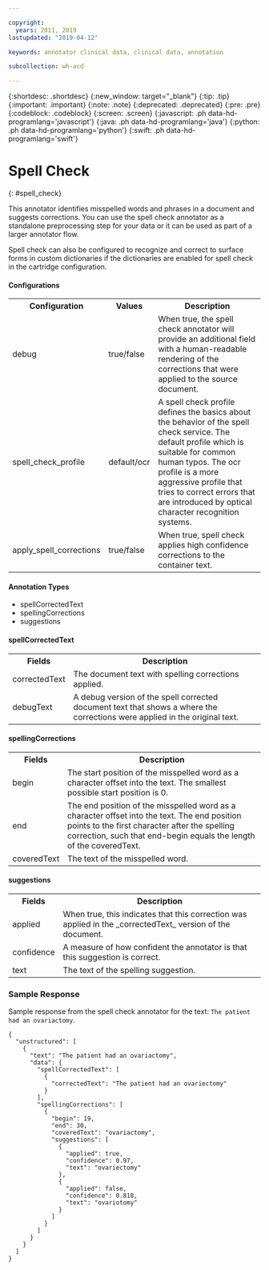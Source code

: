 ```yaml
---

copyright:
  years: 2011, 2019
lastupdated: "2019-04-12"

keywords: annotator clinical data, clinical data, annotation

subcollection: wh-acd

---
```


{:shortdesc: .shortdesc}
{:new_window: target="_blank"}
{:tip: .tip}
{:important: .important}
{:note: .note}
{:deprecated: .deprecated}
{:pre: .pre}
{:codeblock: .codeblock}
{:screen: .screen}
{:javascript: .ph data-hd-programlang='javascript'}
{:java: .ph data-hd-programlang='java'}
{:python: .ph data-hd-programlang='python'}
{:swift: .ph data-hd-programlang='swift'}

# Spell Check
{: #spell_check}

This annotator identifies misspelled words and phrases in a document and suggests corrections.  You can use the spell check annotator as a standalone preprocessing step for your data or it can be used as part of a larger annotator flow.

Spell check can also be configured to recognize and correct to surface forms in custom dictionaries if the dictionaries are enabled for spell check in the cartridge configuration.


#### Configurations

<table>
  <tr>
    <th>Configuration</th>
    <th>Values</th>
    <th>Description</th>
  </tr>
  <tr>
    <td>debug</td>
    <td>true/false</td>
    <td>When true, the spell check annotator will provide an additional field with a human-readable rendering of the corrections that were applied to the source document.</td>
  </tr>
  <tr>
    <td>spell_check_profile</td>
    <td>default/ocr</td>
    <td>A spell check profile defines the basics about the behavior of the spell check service. The default profile which is suitable for common human typos. The ocr profile is a more aggressive profile that tries to correct errors that are introduced by optical character recognition systems. </td>
  </tr>
  <tr>
    <td>apply_spell_corrections</td>
    <td>true/false</td>
    <td>When true, spell check applies high confidence corrections to the container text.</td>
  </tr>
</table>

#### Annotation Types

* spellCorrectedText
* spellingCorrections
* suggestions

#### spellCorrectedText

<table>
  <tr>
    <th>Fields</th>
    <th>Description</th>
  </tr>
  <tr>
    <td>correctedText</td>
    <td>The document text with spelling corrections applied.</td>
  </tr>
  <tr>
    <td>debugText</td>
    <td>A debug version of the spell corrected document text that shows a where the corrections were applied in the original text.</td>
  </tr>
</table>

#### spellingCorrections

<table>
  <tr>
    <th>Fields</th>
    <th>Description</th>
  </tr>
  <tr>
    <td>begin</td>
    <td>The start position of the misspelled word as a character offset into the text.  The smallest possible start position is 0.</td>
  </tr>
  <tr>
    <td>end</td>
    <td>The end position of the misspelled word as a character offset into the text.  The end position points to the first character after the spelling correction, such that end-begin equals the length of the coveredText.</td>
  </tr>
  <tr>
    <td>coveredText</td>
    <td>The text of the misspelled word.</td>
  </tr>
</table>

#### suggestions

<table>
  <tr>
    <th>Fields</th>
    <th>Description</th>
  </tr>
  <tr>
    <td>applied</td>
    <td>When true, this indicates that this correction was applied in the _correctedText_ version of the document.</td>
  </tr>
  <tr>
    <td>confidence</td>
    <td>A measure of how confident the annotator is that this suggestion is correct.</td>
  </tr>
  <tr>
    <td>text</td>
    <td>The text of the spelling suggestion.</td>
  </tr>
</table>

### Sample Response

Sample response from the spell check annotator for the text: `The patient had an ovariactomy`.

```
{
  "unstructured": [
    {
      "text": "The patient had an ovariactomy",
      "data": {
        "spellCorrectedText": [
          {
            "correctedText": "The patient had an ovariectomy"
          }
        ],
        "spellingCorrections": [
          {
            "begin": 19,
            "end": 30,
            "coveredText": "ovariactomy",
            "suggestions": [
              {
                "applied": true,
                "confidence": 0.97,
                "text": "ovariectomy"
              },
              {
                "applied": false,
                "confidence": 0.818,
                "text": "ovariotomy"
              }
            ]
          }
        ]
      }
    }
  ]
}
```
